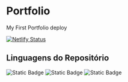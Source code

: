 # Portfolio
 
 My First Portfolio deploy

[![Netlify Status](https://api.netlify.com/api/v1/badges/9b610e0c-9667-42e1-b80e-687fc8fa9c5e/deploy-status)](https://app.netlify.com/sites/kevinteixeira/deploys)

## Linguagens do Repositório

<img alt="Static Badge" src="https://img.shields.io/badge/--_?style=for-the-badge&label=HTML&labelColor=#e34c26&color=%2300000000"><!-- -->
<img alt="Static Badge" src="https://img.shields.io/badge/--_?style=for-the-badge&label=HTML&labelColor=#e34c26&color=%2300000000"><!-- -->
<img alt="Static Badge" src="https://img.shields.io/badge/--_?style=for-the-badge&label=HTML&labelColor=#e34c26&color=%2300000000"><!-- -->
